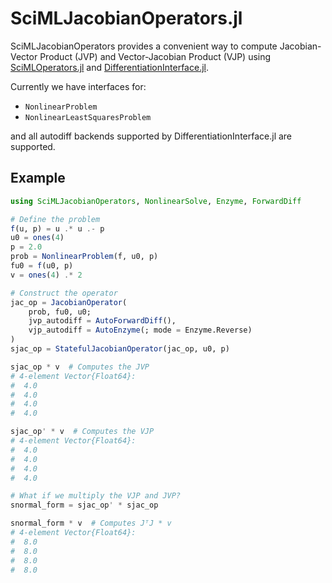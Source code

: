 # SciMLJacobianOperators.jl

SciMLJacobianOperators provides a convenient way to compute Jacobian-Vector Product (JVP)
and Vector-Jacobian Product (VJP) using
[SciMLOperators.jl](https://github.com/SciML/SciMLOperators.jl) and
[DifferentiationInterface.jl](https://github.com/gdalle/DifferentiationInterface.jl).

Currently we have interfaces for:

  - `NonlinearProblem`
  - `NonlinearLeastSquaresProblem`

and all autodiff backends supported by DifferentiationInterface.jl are supported.

## Example

```julia
using SciMLJacobianOperators, NonlinearSolve, Enzyme, ForwardDiff

# Define the problem
f(u, p) = u .* u .- p
u0 = ones(4)
p = 2.0
prob = NonlinearProblem(f, u0, p)
fu0 = f(u0, p)
v = ones(4) .* 2

# Construct the operator
jac_op = JacobianOperator(
    prob, fu0, u0;
    jvp_autodiff = AutoForwardDiff(),
    vjp_autodiff = AutoEnzyme(; mode = Enzyme.Reverse)
)
sjac_op = StatefulJacobianOperator(jac_op, u0, p)

sjac_op * v  # Computes the JVP
# 4-element Vector{Float64}:
#  4.0
#  4.0
#  4.0
#  4.0

sjac_op' * v  # Computes the VJP
# 4-element Vector{Float64}:
#  4.0
#  4.0
#  4.0
#  4.0

# What if we multiply the VJP and JVP?
snormal_form = sjac_op' * sjac_op

snormal_form * v  # Computes JᵀJ * v
# 4-element Vector{Float64}:
#  8.0
#  8.0
#  8.0
#  8.0
```
